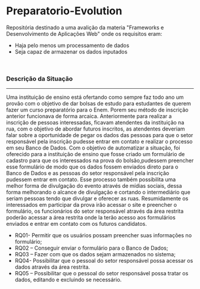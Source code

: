 # Preparatorio-Evolution

<p>Repositória destinado a uma avalição da materia "Frameworks e Desenvolvimento de Aplicações Web" onde os requisitos eram:
  
<ul>
  <li>Haja pelo menos um processamento de dados</li>
  <li>Seja capaz de armazenar os dados inputados</li>
</ul>
</p>


<br>


<h3>Descrição da Situação</h3>
<hr>
<p>
Uma instituição de ensino está ofertando como sempre faz todo ano um provão com o objetivo de dar bolsas de estudo para estudantes de querem fazer um curso preparatório para o Enem. Porem seu método de inscrição anterior funcionava de forma arcaica. 
Anteriormente para realizar a inscrição de pessoas interessadas, ficavam atendentes da instituição na rua, com o objetivo de abordar futuros inscritos, as atendentes deveriam falar sobre a oportunidade de pegar os dados das pessoas para que o setor responsável pela inscrição pudesse entrar em contato e realizar o processo em seu Banco de Dados.
Com o objetivo de automatizar a situação, foi oferecido para a instituição de ensino que fosse criado um formulário de cadastro para que os interessados na prova do bolsão,pudessem preencher esse formulário de modo que os dados fossem enviados direto para o Banco de Dados e as pessoas do setor responsável pela inscrição pudessem entrar em contato. Esse processo também possibilita uma melhor forma de divulgação do evento através de mídias sociais, dessa forma melhorando o alcance de divulgação e cortando o intermediário que seriam pessoas tendo que divulgar e oferecer as ruas.
Resumidamente os interessados em participar da prova irão acessar o site e preencher o formulário, os funcionários do setor responsável através da área restrita poderão acessar a área restrita onde la terão acesso aos formulários enviados e entrar em contato com os futuros candidatos. 
</p>

<ul>
  <li>RQ01- Permitir que os usuários possam preencher suas informações no formulário;</li>
  <li>RQ02 – Conseguir enviar o formulário para o Banco de Dados;</li>
  <li>RQ03 – Fazer com que os dados sejam armazenados no sistema;</li>
  <li>RQ04- Possibilitar que o pessoal do setor responsável possa acessar os dados através da área restrita.</li>
  <li>RQ05 – Possibilitar que o pessoal do setor responsável possa tratar os dados, editando e excluindo se necessário.</li>
</lu>
